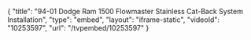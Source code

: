 {
    "title": "94-01 Dodge Ram 1500 Flowmaster Stainless Cat-Back System Installation",
    "type": "embed",
    "layout": "iframe-static",
    "videoId": "10253597",
    "url": "\/tvpembed\/10253597"
}
